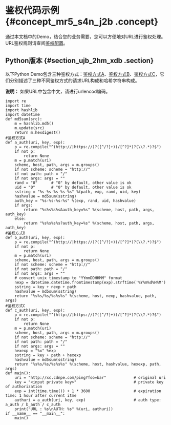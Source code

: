 # 鉴权代码示例 {#concept_mr5_s4n_j2b .concept}

通过本文档中的Demo，结合您的业务需要，您可以方便地对URL进行鉴权处理。URL鉴权规则请查阅[鉴权配置](cn.zh-CN/用户指南/域名管理/访问控制设置/配置URL鉴权.md#)。

## Python版本 {#section_ujb_2hm_xdb .section}

以下Python Demo包含三种鉴权方式：[鉴权方式A](cn.zh-CN/用户指南/域名管理/访问控制设置/鉴权方式A.md#)、[鉴权方式B](cn.zh-CN/用户指南/域名管理/访问控制设置/鉴权方式B.md#)、[鉴权方式C](cn.zh-CN/用户指南/域名管理/访问控制设置/鉴权方式C.md#)，它们分别描述了三种不同鉴权方式的请求URL构成和哈希字符串构成。

**说明：** 如果URL中包含中文，请进行urlencod编码。

```
import re
import time
import hashlib
import datetime
def md5sum(src):
    m = hashlib.md5()
    m.update(src)
    return m.hexdigest()
#鉴权方式A
def a_auth(uri, key, exp):
    p = re.compile("^(http://|https://)?([^/?]+)(/[^?]*)?(\\?.*)?$")
    if not p:
        return None
    m = p.match(uri)
    scheme, host, path, args = m.groups()
    if not scheme: scheme = "http://"
    if not path: path = "/"
    if not args: args = ""
    rand = "0"      # "0" by default, other value is ok
    uid = "0"       # "0" by default, other value is ok
    sstring = "%s-%s-%s-%s-%s" %(path, exp, rand, uid, key)
    hashvalue = md5sum(sstring)
    auth_key = "%s-%s-%s-%s" %(exp, rand, uid, hashvalue)
    if args:
        return "%s%s%s%s&auth_key=%s" %(scheme, host, path, args, auth_key)
    else:
        return "%s%s%s%s?auth_key=%s" %(scheme, host, path, args, auth_key)
#鉴权方式B
def b_auth(uri, key, exp):
    p = re.compile("^(http://|https://)?([^/?]+)(/[^?]*)?(\\?.*)?$")
    if not p:
        return None
    m = p.match(uri)
    scheme, host, path, args = m.groups()
    if not scheme: scheme = "http://"
    if not path: path = "/"
    if not args: args = ""
    # convert unix timestamp to "YYmmDDHHMM" format
    nexp = datetime.datetime.fromtimestamp(exp).strftime('%Y%m%d%H%M')
    sstring = key + nexp + path
    hashvalue = md5sum(sstring)
    return "%s%s/%s/%s%s%s" %(scheme, host, nexp, hashvalue, path, args)
#鉴权方式C
def c_auth(uri, key, exp):
    p = re.compile("^(http://|https://)?([^/?]+)(/[^?]*)?(\\?.*)?$")
    if not p:
        return None
    m = p.match(uri)
    scheme, host, path, args = m.groups()
    if not scheme: scheme = "http://"
    if not path: path = "/"
    if not args: args = ""
    hexexp = "%x" %exp
    sstring = key + path + hexexp
    hashvalue = md5sum(sstring)
    return "%s%s/%s/%s%s%s" %(scheme, host, hashvalue, hexexp, path, args)
def main():
    uri = "http://xc.cdnpe.com/ping?foo=bar"            # original uri
    key = "<input private key>"                         # private key of authorization
    exp = int(time.time()) + 1 * 3600                   # expiration time: 1 hour after current itme
    authuri = a_auth(uri, key, exp)                     # auth type: a_auth / b_auth / c_auth
    print("URL : %s\nAUTH: %s" %(uri, authuri))
if __name__ == "__main__":
    main()
```

